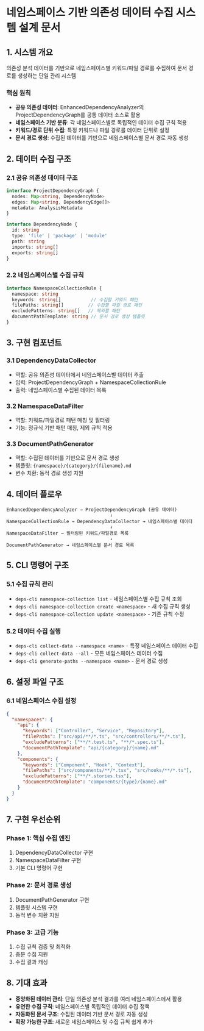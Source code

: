 # 네임스페이스 기반 의존성 데이터 수집 시스템 설계 문서

## 1. 시스템 개요

의존성 분석 데이터를 기반으로 네임스페이스별 키워드/파일 경로를 수집하여 문서 경로를 생성하는 단일 관리 시스템

### 핵심 원칙
- **공유 의존성 데이터**: EnhancedDependencyAnalyzer의 ProjectDependencyGraph를 공통 데이터 소스로 활용
- **네임스페이스 기반 분류**: 각 네임스페이스별로 독립적인 데이터 수집 규칙 적용
- **키워드/경로 단위 수집**: 특정 키워드나 파일 경로를 데이터 단위로 설정
- **문서 경로 생성**: 수집된 데이터를 기반으로 네임스페이스별 문서 경로 자동 생성

## 2. 데이터 수집 구조

### 2.1 공유 의존성 데이터 구조
```typescript
interface ProjectDependencyGraph {
  nodes: Map<string, DependencyNode>
  edges: Map<string, DependencyEdge[]>
  metadata: AnalysisMetadata
}

interface DependencyNode {
  id: string
  type: 'file' | 'package' | 'module'
  path: string
  imports: string[]
  exports: string[]
}
```

### 2.2 네임스페이스별 수집 규칙
```typescript
interface NamespaceCollectionRule {
  namespace: string
  keywords: string[]           // 수집할 키워드 패턴
  filePaths: string[]         // 수집할 파일 경로 패턴
  excludePatterns: string[]   // 제외할 패턴
  documentPathTemplate: string // 문서 경로 생성 템플릿
}
```

## 3. 구현 컴포넌트

### 3.1 DependencyDataCollector
- 역할: 공유 의존성 데이터에서 네임스페이스별 데이터 추출
- 입력: ProjectDependencyGraph + NamespaceCollectionRule
- 출력: 네임스페이스별 수집된 데이터 목록

### 3.2 NamespaceDataFilter
- 역할: 키워드/파일경로 패턴 매칭 및 필터링
- 기능: 정규식 기반 패턴 매칭, 제외 규칙 적용

### 3.3 DocumentPathGenerator
- 역할: 수집된 데이터를 기반으로 문서 경로 생성
- 템플릿: `{namespace}/{category}/{filename}.md`
- 변수 치환: 동적 경로 생성 지원

## 4. 데이터 플로우

```
EnhancedDependencyAnalyzer → ProjectDependencyGraph (공유 데이터)
                                      ↓
NamespaceCollectionRule → DependencyDataCollector → 네임스페이스별 데이터
                                      ↓
NamespaceDataFilter → 필터링된 키워드/파일경로 목록
                                      ↓
DocumentPathGenerator → 네임스페이스별 문서 경로 목록
```

## 5. CLI 명령어 구조

### 5.1 수집 규칙 관리
- `deps-cli namespace-collection list` - 네임스페이스별 수집 규칙 조회
- `deps-cli namespace-collection create <namespace>` - 새 수집 규칙 생성
- `deps-cli namespace-collection update <namespace>` - 기존 규칙 수정

### 5.2 데이터 수집 실행
- `deps-cli collect-data --namespace <name>` - 특정 네임스페이스 데이터 수집
- `deps-cli collect-data --all` - 모든 네임스페이스 데이터 수집
- `deps-cli generate-paths --namespace <name>` - 문서 경로 생성

## 6. 설정 파일 구조

### 6.1 네임스페이스 수집 설정
```json
{
  "namespaces": {
    "api": {
      "keywords": ["Controller", "Service", "Repository"],
      "filePaths": ["src/api/**/*.ts", "src/controllers/**/*.ts"],
      "excludePatterns": ["**/*.test.ts", "**/*.spec.ts"],
      "documentPathTemplate": "api/{category}/{name}.md"
    },
    "components": {
      "keywords": ["Component", "Hook", "Context"],
      "filePaths": ["src/components/**/*.tsx", "src/hooks/**/*.ts"],
      "excludePatterns": ["**/*.stories.tsx"],
      "documentPathTemplate": "components/{type}/{name}.md"
    }
  }
}
```

## 7. 구현 우선순위

### Phase 1: 핵심 수집 엔진
1. DependencyDataCollector 구현
2. NamespaceDataFilter 구현
3. 기본 CLI 명령어 구현

### Phase 2: 문서 경로 생성
1. DocumentPathGenerator 구현
2. 템플릿 시스템 구현
3. 동적 변수 치환 지원

### Phase 3: 고급 기능
1. 수집 규칙 검증 및 최적화
2. 증분 수집 지원
3. 수집 결과 캐싱

## 8. 기대 효과

- **중앙화된 데이터 관리**: 단일 의존성 분석 결과를 여러 네임스페이스에서 활용
- **유연한 수집 규칙**: 네임스페이스별 독립적인 데이터 수집 정책
- **자동화된 문서 구조**: 수집된 데이터 기반 문서 경로 자동 생성
- **확장 가능한 구조**: 새로운 네임스페이스 및 수집 규칙 쉽게 추가